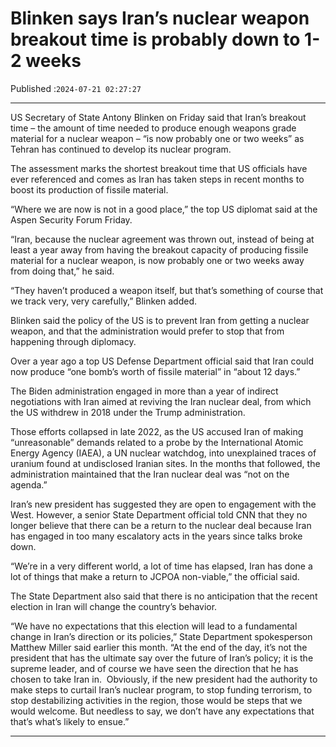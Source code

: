 # Blinken says Iran’s nuclear weapon breakout time is probably down to 1-2 weeks

Published :`2024-07-21 02:27:27`

---

US Secretary of State Antony Blinken on Friday said that Iran’s breakout time – the amount of time needed to produce enough weapons grade material for a nuclear weapon – “is now probably one or two weeks” as Tehran has continued to develop its nuclear program.

The assessment marks the shortest breakout time that US officials have ever referenced and comes as Iran has taken steps in recent months to boost its production of fissile material.

“Where we are now is not in a good place,” the top US diplomat said at the Aspen Security Forum Friday.

“Iran, because the nuclear agreement was thrown out, instead of being at least a year away from having the breakout capacity of producing fissile material for a nuclear weapon, is now probably one or two weeks away from doing that,” he said.

“They haven’t produced a weapon itself, but that’s something of course that we track very, very carefully,” Blinken added.

Blinken said the policy of the US is to prevent Iran from getting a nuclear weapon, and that the administration would prefer to stop that from happening through diplomacy.

Over a year ago a top US Defense Department official said that Iran could now produce “one bomb’s worth of fissile material” in “about 12 days.”

The Biden administration engaged in more than a year of indirect negotiations with Iran aimed at reviving the Iran nuclear deal, from which the US withdrew in 2018 under the Trump administration.

Those efforts collapsed in late 2022, as the US accused Iran of making “unreasonable” demands related to a probe by the International Atomic Energy Agency (IAEA), a UN nuclear watchdog, into unexplained traces of uranium found at undisclosed Iranian sites. In the months that followed, the administration maintained that the Iran nuclear deal was “not on the agenda.”

Iran’s new president has suggested they are open to engagement with the West. However, a senior State Department official told CNN that they no longer believe that there can be a return to the nuclear deal because Iran has engaged in too many escalatory acts in the years since talks broke down.

“We’re in a very different world, a lot of time has elapsed, Iran has done a lot of things that make a return to JCPOA non-viable,” the official said.

The State Department also said that there is no anticipation that the recent election in Iran will change the country’s behavior.

“We have no expectations that this election will lead to a fundamental change in Iran’s direction or its policies,” State Department spokesperson Matthew Miller said earlier this month. “At the end of the day, it’s not the president that has the ultimate say over the future of Iran’s policy; it is the supreme leader, and of course we have seen the direction that he has chosen to take Iran in.  Obviously, if the new president had the authority to make steps to curtail Iran’s nuclear program, to stop funding terrorism, to stop destabilizing activities in the region, those would be steps that we would welcome. But needless to say, we don’t have any expectations that that’s what’s likely to ensue.”

---

